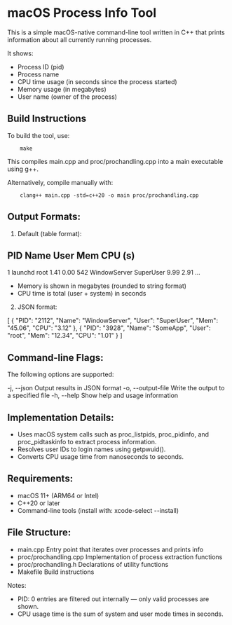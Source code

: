 # macOS Process Info Tool

This is a simple macOS-native command-line tool written in C++ that prints information about all currently running processes.

It shows:
- Process ID (pid)
- Process name
- CPU time usage (in seconds since the process started)
- Memory usage (in megabytes)
- User name (owner of the process)

## Build Instructions

To build the tool, use:
```
    make
```

This compiles main.cpp and proc/prochandling.cpp into a main executable using g++.

Alternatively, compile manually with:
```
    clang++ main.cpp -std=c++20 -o main proc/prochandling.cpp
```

## Output Formats:

1. Default (table format):

PID    Name                           User                          Mem         CPU (s)
---------------------------------------------------------------------------------------
1      launchd                        root                          1.41        0.00
542    WindowServer                   SuperUser                     9.99        2.91
...

- Memory is shown in megabytes (rounded to string format)
- CPU time is total (user + system) in seconds

2. JSON format:

[
  {
    "PID": "2112",
    "Name": "WindowServer",
    "User": "SuperUser",
    "Mem": "45.06",
    "CPU": "3.12"
  },
  {
    "PID": "3928",
    "Name": "SomeApp",
    "User": "root",
    "Mem": "12.34",
    "CPU": "1.01"
  }
]

## Command-line Flags:

The following options are supported:

  -j, --json           Output results in JSON format
  -o, --output-file    Write the output to a specified file
  -h, --help           Show help and usage information

## Implementation Details:

- Uses macOS system calls such as proc_listpids, proc_pidinfo, and proc_pidtaskinfo to extract process information.
- Resolves user IDs to login names using getpwuid().
- Converts CPU usage time from nanoseconds to seconds.

## Requirements:

- macOS 11+ (ARM64 or Intel)
- C++20 or later
- Command-line tools (install with: xcode-select --install)

## File Structure:

- main.cpp               Entry point that iterates over processes and prints info
- proc/prochandling.cpp  Implementation of process extraction functions
- proc/prochandling.h    Declarations of utility functions
- Makefile               Build instructions


Notes:

- PID: 0 entries are filtered out internally — only valid processes are shown.
- CPU usage time is the sum of system and user mode times in seconds.
